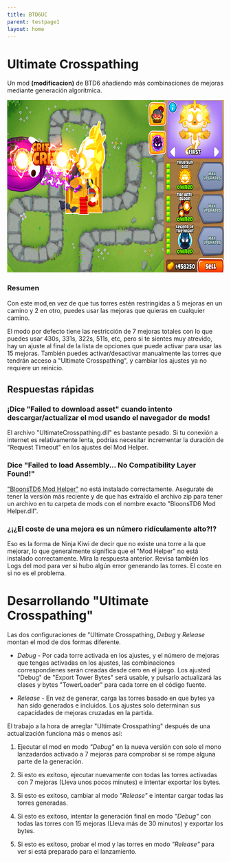 ```yaml
---
title: BTD6UC
parent: testpage1
layout: home
---
```

# Ultimate Crosspathing

Un mod **(modificacion)** de BTD6 añadiendo más combinaciones de mejoras mediante generación algorítmica.

<img alt="Screenshot" height="400" src="screenshot.png"/>

### Resumen

Con este mod,en vez de que tus torres estén restringidas a 5 mejoras en un camino y 2 en otro, puedes usar las mejoras que quieras en cualquier camino.

El modo por defecto tiene las restricción de 7 mejoras totales con lo que puedes usar 430s, 331s, 322s, 511s, etc, pero si te sientes muy atrevido, hay un ajuste al final de la lista de opciones que puede activar para usar las 15 mejoras. También puedes activar/desactivar manualmente las torres que tendrán acceso a "Ultimate Crosspathing", y cambiar los ajustes ya no requiere un reinicio.

## Respuestas rápidas
### ¡Dice "Failed to download asset" cuando intento descargar/actualizar el mod usando el navegador de mods!
  El archivo "UltimateCrosspathing.dll" es bastante pesado. Si tu conexión a internet es relativamente lenta, podrías necesitar incrementar la duración de "Request Timeout" en los ajustes del Mod Helper.


### Dice "Failed to load Assembly... No Compatibility Layer Found!"
  ["BloonsTD6 Mod Helper"](https://github.com/gurrenm3/BTD-Mod-Helper/releases/latest) no está instalado correctamente. Asegurate de tener la versión más reciente y de que has extraído el archivo zip para tener un archivo en tu carpeta de mods con el nombre exacto "BloonsTD6 Mod Helper.dll".

### ¿¡¿El coste de una mejora es un número ridículamente alto?!?
  Eso es la forma de Ninja Kiwi de decir que no existe una torre a la que mejorar, lo que generalmente significa que el "Mod Helper" no está instalado correctamente. Mira la respuesta anterior. Revisa también los Logs del mod para ver si hubo algún error generando las torres. El coste en si no es el problema.

# Desarrollando "Ultimate Crosspathing"

Las dos configuraciones de "Ultimate Crosspathing, *Debug* y *Release* montan el mod de dos formas diferente.

- *Debug* - Por cada torre activada en los ajustes, y el número de mejoras que tengas activadas en los ajustes, las combinaciones correspondienes serán creadas desde cero en el juego. Los ajusted "Debug" de "Export Tower Bytes" será usable, y pulsarlo actualizará las clases y bytes "TowerLoader" para cada torre en el código fuente.

- *Release* - En vez de generar, carga las torres basado en que bytes ya han sido generados e incluidos. Los ajustes solo determinan sus capacidades de mejoras cruzadas en la partida.

El trabajo a la hora de arreglar "Ultimate Crosspathing" después de una actualización funciona más o menos así:

1. Ejecutar el mod en modo *"Debug"* en la nueva versión con solo el mono lanzadardos activado a 7 mejoras para comprobar si se rompe alguna parte de la generación.

2. Si esto es exitoso, ejecutar nuevamente con todas las torres activadas con 7 mejoras (Lleva unos pocos minutes) e intentar exportar los bytes.

3. Si esto es exitoso, cambiar al modo *"Release"* e intentar cargar todas las torres generadas.

4. Si esto es exitoso, intentar la generación final en modo *"Debug"* con todas las torres con 15 mejoras (Lleva más de 30 minutos) y exportar los bytes.

5. Si esto es exitoso, probar el mod y las torres en modo *"Release"* para ver si está preparado para el lanzamiento.
